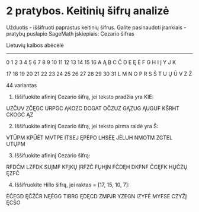 # 2 pratybos. Keitinių šifrų analizė

Užduotis - iššifruoti paprastus keitinių šifrus.
Galite pasinaudoti įrankiais - pratybų puslapio SageMath įskiepiais: Cezario šifras

Lietuvių kalbos abėcėlė
____________________________________________

0 1 2 3 4 5 6 7 8 9 10 11 12 13 14 15 16 
A Ą B C Č D E Ę Ė F G  H  I  Į  Y  J  K

17 18 19 20 21 22 23 24 25 26 27 28 29 30 31 
L  M  N  O  P  R  S  Š  T  U  Ų  Ū  V  Z  Ž

44 variantas

1. Iššifuokite afininį Cezario šifrą, jei teksto pradžia yra KIE:

UZČUV ZČĘGC URPGC ĄKOZC DOGAT 
OČZUZ GĄZUG ĄUGUF KŠRHT CKOGC 
ĄZ    

2. Iššifuokite afininį Cezario šifrą, jei teksto pirma raidė yra Š:

VTŪPM KPŪĖT MVTPE ITSEJ ĘPĖPO 
LHSĖĘ JĖLUH NMOTM ZGTEL UTŲPM 


3. Iššifuokite afininį Cezario šifrą:

RFDČM LZFDK SUĮMF KFĮKŲ ĮRFZČ 
FŲHĮN FČDĘH DKFNF ČCĘFK HŲČZŲ 
ĘZFČ  
 
4. Iššifruokite Hillo šifrą, jei raktas = [17, 15, 10, 7]:

ĖČEGD ĘČŽČR NĘĖGG TIBRG ĘDĘCD 
ZMPJR YZEGN IZYFĖ MYFSE CZYŽĮ 
ĘCŠO